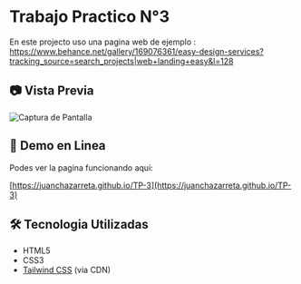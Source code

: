 # Trabajo Practico N°3 

En este projecto uso una pagina web de ejemplo : https://www.behance.net/gallery/169076361/easy-design-services?tracking_source=search_projects|web+landing+easy&l=128

## 📷 Vista Previa 
![Captura de Pantalla]()

## 🚀 Demo en Linea

Podes ver la pagina funcionando aqui:

[https://juanchazarreta.github.io/TP-3](https://juanchazarreta.github.io/TP-3)

## 🛠️ Tecnologia Utilizadas

- HTML5
- CSS3
- [Tailwind CSS](https://tailwindcss.com/) (via CDN)



